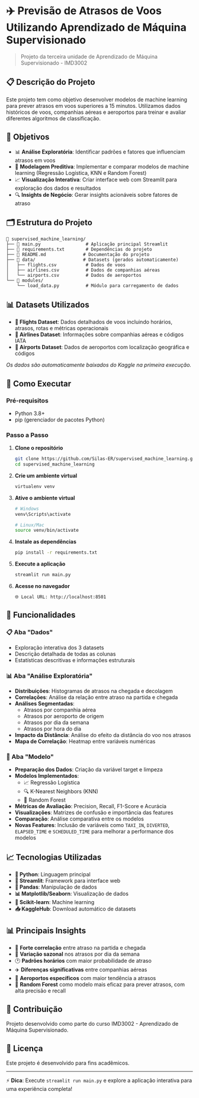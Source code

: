 # ✈️ Previsão de Atrasos de Voos Utilizando Aprendizado de Máquina Supervisionado

> Projeto da terceira unidade de Aprendizado de Máquina Supervisionado - IMD3002

## 📋 Descrição do Projeto

Este projeto tem como objetivo desenvolver modelos de machine learning para prever atrasos em voos superiores a 15 minutos. Utilizamos dados históricos de voos, companhias aéreas e aeroportos para treinar e avaliar diferentes algoritmos de classificação.

## 🎯 Objetivos

- 📊 **Análise Exploratória**: Identificar padrões e fatores que influenciam atrasos em voos
- 🤖 **Modelagem Preditiva**: Implementar e comparar modelos de machine learning (Regressão Logística, KNN e Random Forest)
- 📈 **Visualização Interativa**: Criar interface web com Streamlit para exploração dos dados e resultados
- 🔍 **Insights de Negócio**: Gerar insights acionáveis sobre fatores de atraso

## 🗂️ Estrutura do Projeto

```
📁 supervised_machine_learning/
├── 📄 main.py                 # Aplicação principal Streamlit
├── 📄 requirements.txt        # Dependências do projeto
├── 📄 README.md              # Documentação do projeto
├── 📁 data/                  # Datasets (gerados automaticamente)
│   ├── flights.csv           # Dados de voos
│   ├── airlines.csv          # Dados de companhias aéreas
│   └── airports.csv          # Dados de aeroportos
└── 📁 modules/
    └── load_data.py          # Módulo para carregamento de dados
```

## 📊 Datasets Utilizados

- **🛫 Flights Dataset**: Dados detalhados de voos incluindo horários, atrasos, rotas e métricas operacionais
- **🏢 Airlines Dataset**: Informações sobre companhias aéreas e códigos IATA
- **🏢 Airports Dataset**: Dados de aeroportos com localização geográfica e códigos

*Os dados são automaticamente baixados do Kaggle na primeira execução.*

## 🚀 Como Executar

### Pré-requisitos
- Python 3.8+
- pip (gerenciador de pacotes Python)

### Passo a Passo

1. **Clone o repositório**
   ```bash
   git clone https://github.com/Silas-ER/supervised_machine_learning.git
   cd supervised_machine_learning
   ```

2. **Crie um ambiente virtual**
   ```bash
   virtualenv venv
   ```

3. **Ative o ambiente virtual**
   ```bash
   # Windows
   venv\Scripts\activate
   
   # Linux/Mac
   source venv/bin/activate
   ```

4. **Instale as dependências**
   ```bash
   pip install -r requirements.txt
   ```

5. **Execute a aplicação**
   ```bash
   streamlit run main.py
   ```

6. **Acesse no navegador**
   ```
   🌐 Local URL: http://localhost:8501
   ```

## 🔧 Funcionalidades

### 📋 Aba "Dados"
- Exploração interativa dos 3 datasets
- Descrição detalhada de todas as colunas
- Estatísticas descritivas e informações estruturais

### 📊 Aba "Análise Exploratória"
- **Distribuições**: Histogramas de atrasos na chegada e decolagem
- **Correlações**: Análise da relação entre atraso na partida e chegada
- **Análises Segmentadas**: 
  - Atrasos por companhia aérea
  - Atrasos por aeroporto de origem
  - Atrasos por dia da semana
  - Atrasos por hora do dia
- **Impacto da Distância**: Análise do efeito da distância do voo nos atrasos
- **Mapa de Correlação**: Heatmap entre variáveis numéricas

### 🤖 Aba "Modelo"
- **Preparação dos Dados**: Criação da variável target e limpeza
- **Modelos Implementados**:
  - 📈 Regressão Logística
  - 🔍 K-Nearest Neighbors (KNN)
  - 🌲 Random Forest
- **Métricas de Avaliação**: Precision, Recall, F1-Score e Acurácia
- **Visualizações**: Matrizes de confusão e importância das features
- **Comparação**: Análise comparativa entre os modelos
- **Novas Features**: Inclusão de variáveis como `TAXI_IN`, `DIVERTED`, `ELAPSED_TIME` e `SCHEDULED_TIME` para melhorar a performance dos modelos

## 📈 Tecnologias Utilizadas

- **🐍 Python**: Linguagem principal
- **🌊 Streamlit**: Framework para interface web
- **🐼 Pandas**: Manipulação de dados
- **📊 Matplotlib/Seaborn**: Visualização de dados
- **🤖 Scikit-learn**: Machine learning
- **📥 KaggleHub**: Download automático de datasets

## 📊 Principais Insights

- 🚀 **Forte correlação** entre atraso na partida e chegada
- 📅 **Variação sazonal** nos atrasos por dia da semana
- 🕐 **Padrões horários** com maior probabilidade de atraso
- ✈️ **Diferenças significativas** entre companhias aéreas
- 🛫 **Aeroportos específicos** com maior tendência a atrasos
- 🌲 **Random Forest** como modelo mais eficaz para prever atrasos, com alta precisão e recall

## 👥 Contribuição

Projeto desenvolvido como parte do curso IMD3002 - Aprendizado de Máquina Supervisionado.

## 📄 Licença

Este projeto é desenvolvido para fins acadêmicos.

---

⚡ **Dica**: Execute `streamlit run main.py` e explore a aplicação interativa para uma experiência completa!